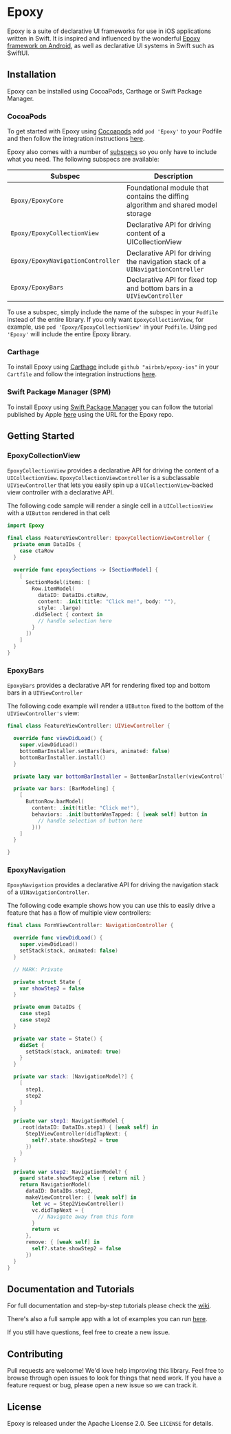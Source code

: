 # Epoxy

Epoxy is a suite of declarative UI frameworks for use in iOS applications written in Swift. It is inspired and influenced by the wonderful [Epoxy framework on Android](https://github.com/airbnb/epoxy), as well as declarative UI systems in Swift such as SwiftUI.

## Installation

Epoxy can be installed using CocoaPods, Carthage or Swift Package Manager.

### CocoaPods

To get started with Epoxy using [Cocoapods](https://cocoapods.org) add `pod 'Epoxy'` to your Podfile and then follow the integration instructions [here](https://guides.cocoapods.org/using/using-cocoapods.html).

Epoxy also comes with a number of [subspecs](https://guides.cocoapods.org/syntax/podspec.html#subspec) so you only have to include what you need. The following subspecs are available:

| Subspec | Description |
| ------- | ----------- |
| `Epoxy/EpoxyCore` | Foundational module that contains the diffing algorithm and shared model storage |
| `Epoxy/EpoxyCollectionView` | Declarative API for driving content of a UICollectionView |
| `Epoxy/EpoxyNavigationController` | Declarative API for driving the navigation stack of a `UINavigationController` |
| `Epoxy/EpoxyBars` | Declarative API for fixed top and bottom bars in a `UIViewController` |

To use a subspec, simply include the name of the subspec in your `Podfile` instead of the entire library. If you only want `EpoxyCollectionView`, for example, use `pod 'Epoxy/EpoxyCollectionView'` in your `Podfile`. Using `pod 'Epoxy'` will include the entire Epoxy library.

### Carthage

To install Epoxy using [Carthage](https://github.com/Carthage/Carthage) include `github "airbnb/epoxy-ios"` in your `Cartfile` and follow the integration instructions [here](https://github.com/Carthage/Carthage#if-youre-building-for-ios-tvos-or-watchos).

### Swift Package Manager (SPM)

To install Epoxy using [Swift Package Manager](https://github.com/apple/swift-package-manager) you can follow the tutorial published by Apple [here](https://developer.apple.com/documentation/xcode/adding_package_dependencies_to_your_app) using the URL for the Epoxy repo.

## Getting Started

### EpoxyCollectionView

`EpoxyCollectionView` provides a declarative API for driving the content of a `UICollectionView`. `EpoxyCollectionViewController` is a subclassable `UIViewController` that lets you easily spin up a `UICollectionView`-backed view controller with a declarative API.

The following code sample will render a single cell in a `UICollectionView` with a `UIButton` rendered in that cell:

```swift
import Epoxy

final class FeatureViewController: EpoxyCollectionViewController {
  private enum DataIDs {
    case ctaRow
  }

  override func epoxySections -> [SectionModel] {
    [
      SectionModel(items: [
        Row.itemModel(
          dataID: DataIDs.ctaRow,
          content: .init(title: "Click me!", body: ""),
          style: .large)
        .didSelect { context in 
          // handle selection here
        }
      ])
    ]
  }
}
```

### EpoxyBars

`EpoxyBars` provides a declarative API for rendering fixed top and bottom bars in a `UIViewController`

The following code example will render a `UIButton` fixed to the bottom of the `UIViewController's` view:

```swift
final class FeatureViewController: UIViewController {

  override func viewDidLoad() {
    super.viewDidLoad()
    bottomBarInstaller.setBars(bars, animated: false)
    bottomBarInstaller.install()
  }

  private lazy var bottomBarInstaller = BottomBarInstaller(viewController: self)

  private var bars: [BarModeling] {
    [
      ButtonRow.barModel(
        content: .init(title: "Click me!"),
        behaviors: .init(buttonWasTapped: { [weak self] button in 
          // handle selection of button here
        }))
    ]
  }

}
```

### EpoxyNavigation

`EpoxyNavigation` provides a declarative API for driving the navigation stack of a `UINavigationController`. 

The following code example shows how you can use this to easily drive a feature that has a flow of multiple view controllers:

```swift
final class FormViewController: NavigationController {

  override func viewDidLoad() {
    super.viewDidLoad()
    setStack(stack, animated: false)
  }

  // MARK: Private

  private struct State {
    var showStep2 = false
  }

  private enum DataIDs {
    case step1
    case step2
  }

  private var state = State() {
    didSet {
      setStack(stack, animated: true)
    }
  }

  private var stack: [NavigationModel?] {
    [
      step1,
      step2
    ]
  }

  private var step1: NavigationModel {
    .root(dataID: DataIDs.step1) { [weak self] in
      Step1ViewController(didTapNext: {
        self?.state.showStep2 = true
      })
    }
  }

  private var step2: NavigationModel? {
    guard state.showStep2 else { return nil }
    return NavigationModel(
      dataID: DataIDs.step2,
      makeViewController: { [weak self] in
        let vc = Step2ViewController()
        vc.didTapNext = {
          // Navigate away from this form
        }
        return vc
      },
      remove: { [weak self] in
        self?.state.showStep2 = false
      })
  }
}
```

## Documentation and Tutorials

For full documentation and step-by-step tutorials please check the [wiki](https://github.com/airbnb/epoxy-ios/wiki).

There's also a full sample app with a lot of examples you can run [here](https://github.com/airbnb/epoxy-ios/tree/master/Example).

If you still have questions, feel free to create a new issue.

## Contributing

Pull requests are welcome! We'd love help improving this library. Feel free to browse through open issues to look for things that need work. If you have a feature request or bug, please open a new issue so we can track it.

## License

Epoxy is released under the Apache License 2.0. See `LICENSE` for details.
